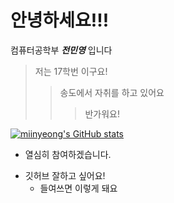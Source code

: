 <!-- 문단을 분리할 땐 엔터(새 단락) 그냥 줄바꿈은 스페이스 두번 -->
# 안녕하세요!!!
컴퓨터공학부 ***전민영*** 입니다
> 저는 17학번 이구요!
> > 송도에서 자취를 하고 있어요
> > > 반가워요!

[![miinyeong's GitHub stats](https://github-readme-stats.vercel.app/api?username=miinyeong&show_icons=true&title_color=0047A0&text_color=000000&icon_color=CC303B&bg_color=FFFFFF&)](https://github.com/miinyeong/miinyeong "GitHub stats card Korean flag eddition")



* 열심히 참여하겠습니다.
- 깃허브 잘하고 싶어요!
	* 들여쓰면 이렇게 돼요
